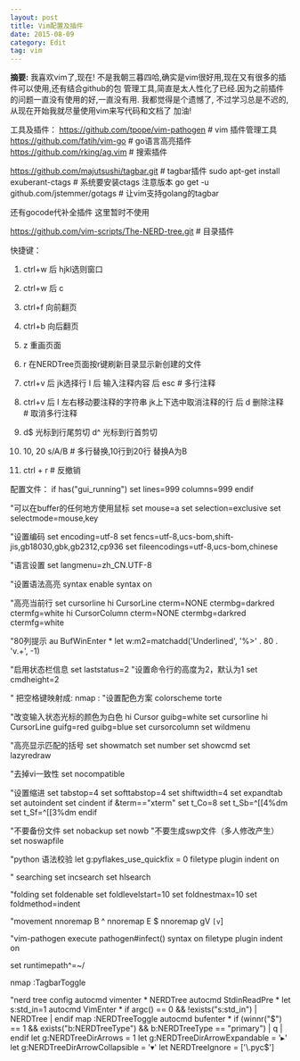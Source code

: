 ```yaml
---
layout: post
title: Vim配置及插件
date: 2015-08-09
category: Edit
tag: vim
---
```


**摘要:**
我喜欢vim了,现在!
不是我朝三暮四哈,确实是vim很好用,现在又有很多的插件可以使用,还有结合github的包
管理工具,简直是太人性化了已经.因为之前插件的问题一直没有使用的好,一直没有用.
我都觉得是个遗憾了, 不过学习总是不迟的,从现在开始我就尽量使用vim来写代码和文档了
加油!



工具及插件：
https://github.com/tpope/vim-pathogen  # vim 插件管理工具
https://github.com/fatih/vim-go  # go语言高亮插件
https://github.com/rking/ag.vim  # 搜索插件

https://github.com/majutsushi/tagbar.git  # tagbar插件
sudo apt-get install exuberant-ctags  # 系统要安装ctags 注意版本
go get -u github.com/jstemmer/gotags # 让vim支持golang的tagbar

还有gocode代补全插件 这里暂时不使用

https://github.com/vim-scripts/The-NERD-tree.git # 目录插件





快捷键：

1. ctrl+w  后 hjkl选则窗口
2. ctrl+w  后 c 
3. ctrl+f   向前翻页
4. ctrl+b  向后翻页
5. z 重画页面
6. r  在NERDTree页面按r键刷新目录显示新创建的文件


6. ctrl+v   后 jk选择行  I  后 输入注释内容  后 esc     #  多行注释
7. ctrl+v  后 I  左右移动要注释的字符串  jk上下选中取消注释的行   后   d   删除注释    # 取消多行注释 
8. d$  光标到行尾剪切  d^ 光标到行首剪切
9. 10, 20 s/A/B  # 多行替换,10行到20行 替换A为B
10. ctrl + r  # 反撤销

配置文件：
if has("gui_running")
  set lines=999 columns=999
endif

"可以在buffer的任何地方使用鼠标
set mouse=a
set selection=exclusive
set selectmode=mouse,key

"设置编码
set encoding=utf-8
set fencs=utf-8,ucs-bom,shift-jis,gb18030,gbk,gb2312,cp936
set fileencodings=utf-8,ucs-bom,chinese
 
"语言设置
set langmenu=zh_CN.UTF-8
 
"设置语法高亮
syntax enable
syntax on

"高亮当前行
set cursorline
hi CursorLine  cterm=NONE   ctermbg=darkred ctermfg=white
hi CursorColumn cterm=NONE ctermbg=darkred ctermfg=white

"80列提示
au BufWinEnter * let w:m2=matchadd('Underlined', '\%>' . 80 . 'v.\+', -1)


"启用状态栏信息
set laststatus=2
"设置命令行的高度为2，默认为1
set cmdheight=2

" 把空格键映射成:
nmap <space> :
"设置配色方案
colorscheme torte

"改变输入状态光标的颜色为白色
hi Cursor guibg=white
set cursorline
hi CursorLine guifg=red guibg=blue
set cursorcolumn
set wildmenu

"高亮显示匹配的括号
set showmatch
set number
set showcmd
set lazyredraw
 
"去掉vi一致性
set nocompatible
 
"设置缩进
set tabstop=4
set softtabstop=4
set shiftwidth=4
set expandtab
set autoindent
set cindent
if &term=="xterm"
    set t_Co=8
    set t_Sb=^[[4%dm
    set t_Sf=^[[3%dm
endif


"不要备份文件
set nobackup
set nowb
"不要生成swp文件（多人修改产生）
set noswapfile

"python 语法校验
let g:pyflakes_use_quickfix = 0
filetype plugin indent on



" searching
set incsearch
set hlsearch

"folding 
set foldenable
set foldlevelstart=10
set foldnestmax=10
set foldmethod=indent

"movement
nnoremap B ^
nnoremap E $
nnoremap gV `[v`]


"vim-pathogen
execute pathogen#infect()
syntax on
filetype plugin indent on								 

set runtimepath^=~/

nmap <F8> :TagbarToggle<CR>





"nerd tree config
autocmd vimenter * NERDTree
autocmd StdinReadPre * let s:std_in=1
autocmd VimEnter * if argc() == 0 && !exists("s:std_in") | NERDTree | endif
map <F7> :NERDTreeToggle<CR>
autocmd bufenter * if (winnr("$") == 1 && exists("b:NERDTreeType") && b:NERDTreeType == "primary") | q | endif
let g:NERDTreeDirArrows = 1
let g:NERDTreeDirArrowExpandable = '▸'
let g:NERDTreeDirArrowCollapsible = '▾'
let NERDTreeIgnore = ['\.pyc$']
